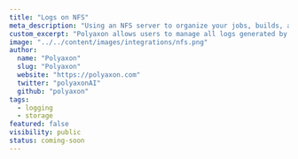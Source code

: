 ```yaml
---
title: "Logs on NFS"
meta_description: "Using an NFS server to organize your jobs, builds, and experiment logs."
custom_excerpt: "Polyaxon allows users to manage all logs generated by jobs, builds, and experiments containers in NFS."
image: "../../content/images/integrations/nfs.png"
author:
  name: "Polyaxon"
  slug: "Polyaxon"
  website: "https://polyaxon.com"
  twitter: "polyaxonAI"
  github: "polyaxon"
tags: 
  - logging
  - storage
featured: false
visibility: public
status: coming-soon
---
```

